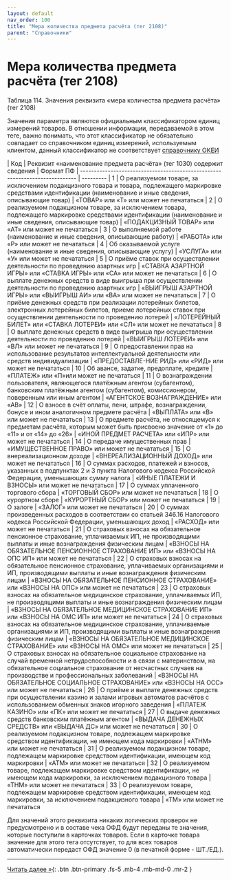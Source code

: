 ```yaml
---
layout: default
nav_order: 100
title: "Мера количества предмета расчёта (тег 2108)"
parent: "Справочники"
---
```


# Мера количества предмета расчёта (тег 2108)

Таблица 114. Значения реквизита «мера количества предмета расчёта» (тег 2108)

Значения параметра являются официальным классификатором единиц измерений товаров.
В отношении информации, передаваемой в этом теге, важно понимать, что этот
классификатор не обязательно совпадает со справочником единиц измерений,
используемым клиентом, данный классификатор не соответствует [справочнику ОКЕИ](/docs/dictionary/okei)

| Код | Реквизит «наименование предмета расчёта» (тег 1030) содержит сведения  | Формат ПФ
| ---------------------------------------------------------------------------- | ---------
| 1   | О реализуемом товаре, за исключением подакцизного товара и товара, подлежащего маркировке средствами идентификации (наименование и иные сведения, описывающие товар) | «ТОВАР» или «Т» или может не печататься
| 2   | О реализуемом подакцизном товаре, за исключением товара, подлежащего маркировке средствами идентификации (наименование и иные сведения, описывающие товар) | «ПОДАКЦИЗНЫЙ ТОВАР» или «АТ» или может не печататься
| 3   | О выполняемой работе (наименование и иные сведения, описывающие работу) | «РАБОТА» или «Р» или может не печататься
| 4   | Об оказываемой услуге (наименование и иные сведения, описывающие услугу) | «УСЛУГА» или «У» или может не печататься
| 5   | О приёме ставок при осуществлении деятельности по проведению азартных игр | «СТАВКА АЗАРТНОЙ ИГРЫ» или «СТАВКА ИГРЫ» или «СА» или может не печататься
| 6   | О выплате денежных средств в виде выигрыша при осуществлении деятельности по проведению азартных игр | «ВЫИГРЫШ АЗАРТНОЙ ИГРЫ» или «ВЫИГРЫШ АИ» или «ВА» или может не печататься
| 7   | О приёме денежных средств при реализации лотерейных билетов, электронных лотерейных билетов, приеме лотерейных ставок при осуществлении деятельности по проведению лотерей | «ЛОТЕРЕЙНЫЙ БИЛЕТ» или «СТАВКА ЛОТЕРЕИ» или «СЛ» или может не печататься
| 8   | О выплате денежных средств в виде выигрыша при осуществлении деятельности по проведению лотерей | «ВЫИГРЫШ ЛОТЕРЕИ» или «ВЛ» или может не печататься
| 9   | О предоставлении прав на использование результатов интеллектуальной деятельности или средств индивидуализации | «ПРЕДОСТАВЛЕ-НИЕ РИД» или «РИД» или может не печататься
| 10  | Об авансе, задатке, предоплате, кредите | «ПЛАТЕЖ» или «П»или может не печататься
| 11  | О вознаграждении пользователя, являющегося платёжным агентом (субагентом), банковским платёжным агентом (субагентом), комиссионером, поверенным или иным агентом | «АГЕНТСКОЕ ВОЗНАГРАЖДЕНИЕ» или «АВ»
| 12  | О взносе в счёт оплаты, пени, штрафе, вознаграждении, бонусе и ином аналогичном предмете расчёта | «ВЫПЛАТА» или «В» или может не печататься
| 13  | О предмете расчёта, не относящемуся к предметам расчёта, которым может быть присвоено значение от «1» до «11» и от «14» до «26» | «ИНОЙ ПРЕДМЕТ РАСЧЕТА» или «ИПР» или может не печататься
| 14  | О передаче имущественных прав | «ИМУЩЕСТВЕННОЕ ПРАВО» или может не печататься
| 15  | О внереализационном доходе | «ВНЕРЕАЛИЗАЦИОННЫЙ ДОХОД» или может не печататься
| 16  | О суммах расходов, платежей и взносов, указанных в подпунктах 2 и 3 пункта Налогового кодекса Российской Федерации, уменьшающих сумму налога | «ИНЫЕ ПЛАТЕЖИ И ВЗНОСЫ» или может не печататься
| 17  | О суммах уплаченного торгового сбора | «ТОРГОВЫЙ СБОР» или может не печататься
| 18  | О курортном сборе | «КУРОРТНЫЙ СБОР» или может не печататься
| 19  | О залоге | «ЗАЛОГ» или может не печататься
| 20  | О суммах произведенных расходов в соответствии со статьей 346.16 Налогового кодекса Российской Федерации, уменьшающих доход | «РАСХОД» или может не печататься
| 21  | О страховых взносах на обязательное пенсионное страхование, уплачиваемых ИП, не производящими выплаты и иные вознаграждения физическим лицам | «ВЗНОСЫ НА ОБЯЗАТЕЛЬНОЕ ПЕНСИОННОЕ СТРАХОВАНИЕ ИП» или «ВЗНОСЫ НА ОПС ИП» или может не печататься
| 22  | О страховых взносах на обязательное пенсионное страхование, уплачиваемых организациями и ИП, производящими выплаты и иные вознаграждения физическим лицам | «ВЗНОСЫ НА ОБЯЗАТЕЛЬНОЕ ПЕНСИОННОЕ СТРАХОВАНИЕ» или «ВЗНОСЫ НА ОПС» или может не печататься
| 23  | О страховых взносах на обязательное медицинское страхование, уплачиваемых ИП, не производящими выплаты и иные вознаграждения физическим лицам | «ВЗНОСЫ НА ОБЯЗАТЕЛЬНОЕ МЕДИЦИНСКОЕ СТРАХОВАНИЕ ИП» или «ВЗНОСЫ НА ОМС ИП» или может не печататься
| 24  | О страховых взносах на обязательное медицинское страхование, уплачиваемые организациями и ИП, производящими выплаты и иные вознаграждения физическим лицам | «ВЗНОСЫ НА ОБЯЗАТЕЛЬНОЕ МЕДИЦИНСКОЕ СТРАХОВАНИЕ» или «ВЗНОСЫ НА ОМС» или может не печататься
| 25  | О страховых взносах на обязательное социальное страхование на случай временной нетрудоспособности и в связи с материнством, на обязательное социальное страхование от несчастных случаев на производстве и профессиональных заболеваний | «ВЗНОСЫ НА ОБЯЗАТЕЛЬНОЕ СОЦИАЛЬНОЕ СТРАХОВАНИЕ» или «ВЗНОСЫ НА ОСС» или может не печататься
| 26  | О приёме и выплате денежных средств при осуществлении казино и залами игровых автоматов расчётов с использованием обменных знаков игорного заведения | «ПЛАТЕЖ КАЗИНО» или «ПК» или может не печататься
| 27  | О выдаче денежных средств банковским платёжным агентом | «ВЫДАЧА ДЕНЕЖНЫХ СРЕДСТВ» или «ВЫДАЧА ДС» или может не печататься
| 30  | О реализуемом подакцизном товаре, подлежащем маркировке средством идентификации, не имеющем кода маркировки | «АТНМ» или может не печататься
| 31  | О реализуемом подакцизном товаре, подлежащем маркировке средством идентификации, имеющем код маркировки | «АТМ» или может не печататься
| 32  | О реализуемом товаре, подлежащем маркировке средством идентификации, не имеющем кода маркировки, за исключением подакцизного товара | «ТНМ» или может не печататься
| 33  | О реализуемом товаре, подлежащем маркировке средством идентификации, имеющем код маркировки, за исключением подакцизного товара | «ТМ» или может не печататься


Для значений этого реквизита никаких логических проверок не предусмотрено и в составе чека ОФД будут
переданы те значения, которые поступили в карточках товаров. Если в карточке товара значение для
этого тега отсутствует, то для всех товаров автоматически передаст ОФД значение 0 (в печатной форме - ШТ./ЕД.).

---

[Читать далее &raquo;](/docs/security){: .btn .btn-primary .fs-5 .mb-4 .mb-md-0 .mr-2 }
